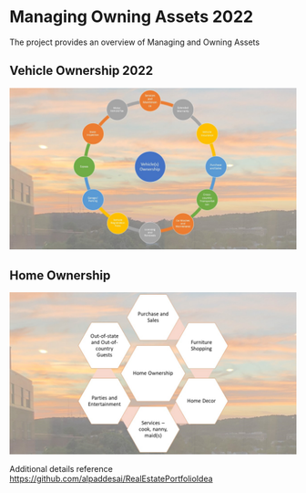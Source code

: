 # Managing Owning Assets 2022

The project provides an overview of Managing and Owning Assets 

## Vehicle Ownership 2022
![image](VehicleOwnership.jpg)

## Home Ownership
![image](HomeOwnership.jpg)

Additional details reference https://github.com/alpaddesai/RealEstatePortfolioIdea

